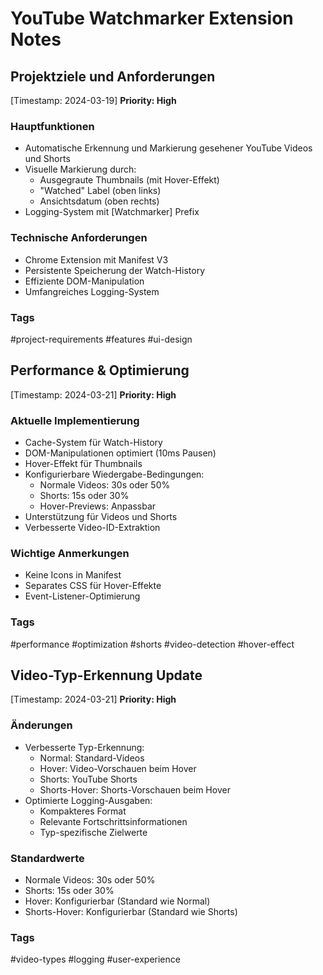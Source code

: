 # YouTube Watchmarker Extension Notes

## Projektziele und Anforderungen

[Timestamp: 2024-03-19]
**Priority: High**

### Hauptfunktionen

- Automatische Erkennung und Markierung gesehener YouTube Videos und Shorts
- Visuelle Markierung durch:
  - Ausgegraute Thumbnails (mit Hover-Effekt)
  - "Watched" Label (oben links)
  - Ansichtsdatum (oben rechts)
- Logging-System mit [Watchmarker] Prefix

### Technische Anforderungen

- Chrome Extension mit Manifest V3
- Persistente Speicherung der Watch-History
- Effiziente DOM-Manipulation
- Umfangreiches Logging-System

### Tags

#project-requirements #features #ui-design

## Performance & Optimierung

[Timestamp: 2024-03-21]
**Priority: High**

### Aktuelle Implementierung

- Cache-System für Watch-History
- DOM-Manipulationen optimiert (10ms Pausen)
- Hover-Effekt für Thumbnails
- Konfigurierbare Wiedergabe-Bedingungen:
  - Normale Videos: 30s oder 50%
  - Shorts: 15s oder 30%
  - Hover-Previews: Anpassbar
- Unterstützung für Videos und Shorts
- Verbesserte Video-ID-Extraktion

### Wichtige Anmerkungen

- Keine Icons in Manifest
- Separates CSS für Hover-Effekte
- Event-Listener-Optimierung

### Tags

#performance #optimization #shorts #video-detection #hover-effect

## Video-Typ-Erkennung Update

[Timestamp: 2024-03-21]
**Priority: High**

### Änderungen

- Verbesserte Typ-Erkennung:
  - Normal: Standard-Videos
  - Hover: Video-Vorschauen beim Hover
  - Shorts: YouTube Shorts
  - Shorts-Hover: Shorts-Vorschauen beim Hover
- Optimierte Logging-Ausgaben:
  - Kompakteres Format
  - Relevante Fortschrittsinformationen
  - Typ-spezifische Zielwerte

### Standardwerte

- Normale Videos: 30s oder 50%
- Shorts: 15s oder 30%
- Hover: Konfigurierbar (Standard wie Normal)
- Shorts-Hover: Konfigurierbar (Standard wie Shorts)

### Tags

#video-types #logging #user-experience
